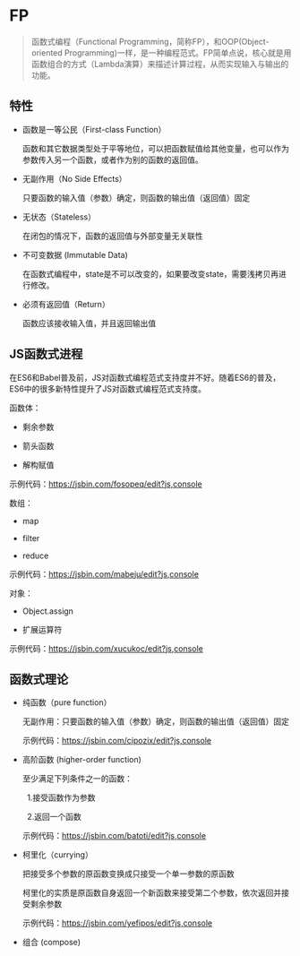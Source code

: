 # FP

> 函数式编程（Functional Programming，简称FP），和OOP(Object-oriented Programming)一样，是一种编程范式。FP简单点说，核心就是用函数组合的方式（Lambda演算）来描述计算过程，从而实现输入与输出的功能。

## 特性

- 函数是一等公民（First-class Function）  
  
  函数和其它数据类型处于平等地位，可以把函数赋值给其他变量，也可以作为参数传入另一个函数，或者作为别的函数的返回值。


- 无副作用（No Side Effects）

  只要函数的输入值（参数）确定，则函数的输出值（返回值）固定

- 无状态（Stateless）

  在闭包的情况下，函数的返回值与外部变量无关联性

- 不可变数据 (Immutable Data)
  
  在函数式编程中，state是不可以改变的，如果要改变state，需要浅拷贝再进行修改。

- 必须有返回值（Return）
  
  函数应该接收输入值，并且返回输出值

## JS函数式进程
   
在ES6和Babel普及前，JS对函数式编程范式支持度并不好。随着ES6的普及，ES6中的很多新特性提升了JS对函数式编程范式支持度。

函数体：

- 剩余参数

- 箭头函数

- 解构赋值

示例代码：https://jsbin.com/fosopeq/edit?js,console

数组：

- map

- filter

- reduce

示例代码：https://jsbin.com/mabeju/edit?js,console

对象：

- Object.assign

- 扩展运算符

示例代码：https://jsbin.com/xucukoc/edit?js,console

## 函数式理论

- 纯函数（pure function）

  无副作用：只要函数的输入值（参数）确定，则函数的输出值（返回值）固定

  示例代码：https://jsbin.com/cipozix/edit?js,console

- 高阶函数 (higher-order function)

  至少满足下列条件之一的函数：

  &nbsp;&nbsp;1.接受函数作为参数
      
  &nbsp;&nbsp;2.返回一个函数

  示例代码：https://jsbin.com/batoti/edit?js,console
  
- 柯里化（currying）
  
  把接受多个参数的原函数变换成只接受一个单一参数的原函数

  柯里化的实质是原函数自身返回一个新函数来接受第二个参数，依次返回并接受剩余参数

  示例代码：https://jsbin.com/yefipos/edit?js,console

- 组合 (compose)
